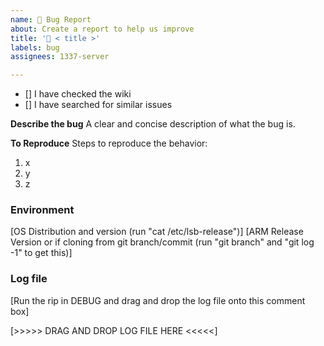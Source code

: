 ```yaml
---
name: 🐛 Bug Report
about: Create a report to help us improve
title: '🐛 < title >'
labels: bug
assignees: 1337-server

---
```


- [] I have checked the wiki
- [] I have searched for similar issues

**Describe the bug**
A clear and concise description of what the bug is.

**To Reproduce**
Steps to reproduce the behavior:
1. x
2. y
3. z


### Environment
[OS Distribution and version (run "cat /etc/lsb-release")]
[ARM Release Version or if cloning from git branch/commit (run "git branch" and "git log -1" to get this)] 

### Log file
[Run the rip in DEBUG and drag and drop the log file onto this comment box]

[>>>>> DRAG AND DROP LOG FILE HERE <<<<<]
